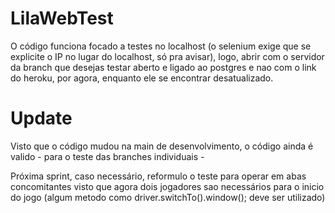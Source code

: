 # LilaWebTest

O código funciona focado a testes no localhost (o selenium exige que se explicite o IP no lugar do localhost, só pra avisar), logo, abrir com o servidor da branch que desejas testar aberto e ligado ao postgres e nao com o link do heroku, por agora, enquanto ele se encontrar desatualizado. 

# Update

Visto que o código mudou na main de desenvolvimento, o código ainda é valido - para o teste das branches individuais -

Próxima sprint, caso necessário, reformulo o teste para operar em abas concomitantes visto que agora dois jogadores sao necessários para o inicio do jogo (algum metodo como driver.switchTo().window(); deve ser utilizado) 
